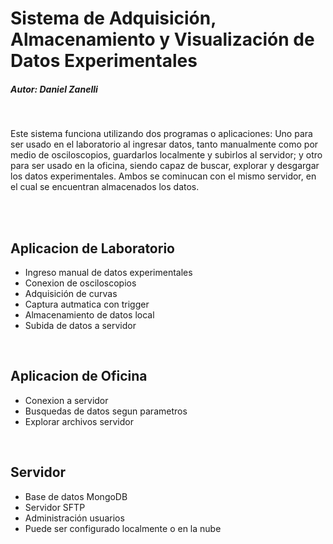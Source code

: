 # Sistema de Adquisición, Almacenamiento y Visualización de Datos Experimentales

##### Autor: Daniel Zanelli

<br/>

Este sistema funciona utilizando dos programas o aplicaciones: Uno para ser usado en el laboratorio al ingresar datos, tanto manualmente como por medio de osciloscopios, guardarlos localmente y subirlos al servidor; y otro para ser usado en la oficina, siendo capaz de buscar, explorar y desgargar los datos experimentales. Ambos se cominucan con el mismo servidor, en el cual se encuentran almacenados los datos.

<br/>
<br/>

## Aplicacion de Laboratorio
- Ingreso manual de datos experimentales
- Conexion de osciloscopios
- Adquisición de curvas
- Captura autmatica con trigger
- Almacenamiento de datos local
- Subida de datos a servidor

<br/>


## Aplicacion de Oficina
- Conexion a servidor
- Busquedas de datos segun parametros
- Explorar archivos servidor

<br/>


## Servidor
- Base de datos MongoDB
- Servidor SFTP
- Administración usuarios
- Puede ser configurado localmente o en la nube

